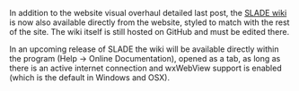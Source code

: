 In addition to the website visual overhaul detailed last post, the [SLADE wiki](http://slade.mancubus.net/index.php?page=wiki) is now also available directly from the website, styled to match with the rest of the site. The wiki itself is still hosted on GitHub and must be edited there.

In an upcoming release of SLADE the wiki will be available directly within the program (Help &rarr; Online Documentation), opened as a tab, as long as there is an active internet connection and wxWebView support is enabled (which is the default in Windows and OSX).
